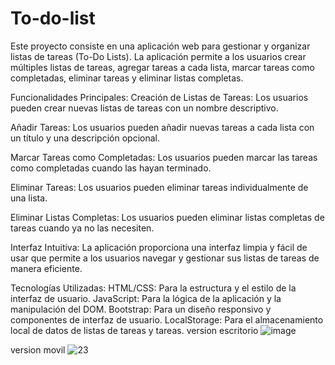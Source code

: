 # To-do-list
Este proyecto consiste en una aplicación web para gestionar y organizar listas de tareas (To-Do Lists). La aplicación permite a los usuarios crear múltiples listas de tareas, agregar tareas a cada lista, marcar tareas como completadas, eliminar tareas y eliminar listas completas.


Funcionalidades Principales:
Creación de Listas de Tareas: Los usuarios pueden crear nuevas listas de tareas con un nombre descriptivo.

Añadir Tareas: Los usuarios pueden añadir nuevas tareas a cada lista con un título y una descripción opcional.

Marcar Tareas como Completadas: Los usuarios pueden marcar las tareas como completadas cuando las hayan terminado.

Eliminar Tareas: Los usuarios pueden eliminar tareas individualmente de una lista.

Eliminar Listas Completas: Los usuarios pueden eliminar listas completas de tareas cuando ya no las necesiten.

Interfaz Intuitiva: La aplicación proporciona una interfaz limpia y fácil de usar que permite a los usuarios navegar y gestionar sus listas de tareas de manera eficiente.

Tecnologías Utilizadas:
HTML/CSS: Para la estructura y el estilo de la interfaz de usuario.
JavaScript: Para la lógica de la aplicación y la manipulación del DOM.
Bootstrap: Para un diseño responsivo y componentes de interfaz de usuario.
LocalStorage: Para el almacenamiento local de datos de listas de tareas y tareas.
version escritorio
![image](https://github.com/enzotorricella/To-do-list/assets/66220181/bcd2473f-17c6-46fd-9483-a0f758652a5b)

version movil
![23](https://github.com/enzotorricella/To-do-list/assets/66220181/321e37cd-756f-4538-b573-3e3f2af5ccdb)

